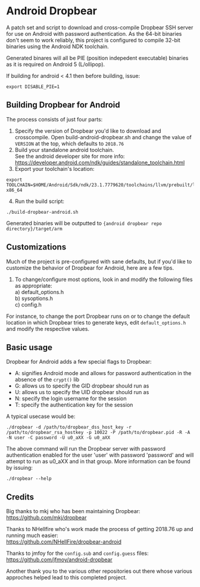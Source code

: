 Android Dropbear
=========

A patch set and script to download and cross-compile Dropbear SSH server for use on Android with password authentication.
As the 64-bit binaries don't seem to work reliably, this project is configured to compile 32-bit binaries
using the Android NDK toolchain.

Generated binares will all be PIE (position indepedent executable) binaries as it is required on Android 5 (L/ollipop).

If building for android < 4.1 then before building, issue:
```
export DISABLE_PIE=1
```

Building Dropbear for Android
----

The process consists of just four parts:  
1) Specify the version of Dropbear you'd like to download and crosscompile. Open build-android-dropbear.sh and change the value of ``VERSION`` at the top, which defaults to ``2018.76``  
2) Build your standalone android toolchain.  
See the android developer site for more info: https://developer.android.com/ndk/guides/standalone_toolchain.html
3) Export your toolchain's location:
```
export TOOLCHAIN=$HOME/Android/Sdk/ndk/23.1.7779620/toolchains/llvm/prebuilt/linux-x86_64
```

4) Run the build script:
```
./build-dropbear-android.sh
```

Generated binaries will be outputted to ``{android dropbear repo directory}/target/arm``


Customizations
----

Much of the project is pre-configured with sane defaults, but if you'd like to customize the behavior of Dropbear for Android, here are a few tips.
1) To change/configure most options, look in and modify the following files as appropriate:  
	a) default_options.h  
	b) sysoptions.h  
	c) config.h  

For instance, to change the port Dropbear runs on or to change the default location in which Dropbear tries to generate keys, edit ``default_options.h`` and modify the respective values.  
  
Basic usage
----
Dropbear for Android adds a few special flags to Dropbear:  
- A: signifies Android mode and allows for password authentication in the absence of the ```crypt()``` lib
- G: allows us to specify the GID dropbear should run as  
- U: allows us to specify the UID dropbear should run as  
- N: specify the login username for the session  
- T: specify the authentication key for the session  

A typical usecase would be:  
```
./dropbear -d /path/to/dropbear_dss_host_key -r /path/to/dropbear_rsa_hostkey -p 10022 -P /path/to/dropbear.pid -R -A -N user -C password -U u0_aXX -G u0_aXX
```

The above command will run the Dropbear server with password authentication enabled for the user 'user' with password 'password' and will attempt to run as u0_aXX and in that group. More information can be found by issuing:  
  
```
./dropbear --help
````

Credits
----
Big thanks to mkj who has been maintaining Dropbear:  
https://github.com/mkj/dropbear  

Thanks to NHellfire who's work made the process of getting 2018.76 up and running much easier:  
https://github.com/NHellFire/dropbear-android  

Thanks to jmfoy for the ```config.sub``` and ```config.guess``` files:  
https://github.com/jfmoy/android-dropbear

Another thank you to the various other repositories out there whose various approches helped lead to this completed project.
